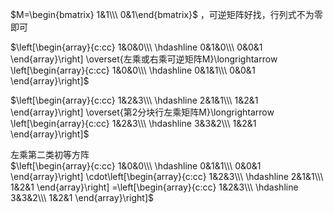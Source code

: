  $M=\begin{bmatrix}  
1&1\\\ 0&1\end{bmatrix}$ ，可逆矩阵好找，行列式不为零即可  
  
 $\left[\begin{array}{c:cc}  
1&0&0\\\   
\hdashline  
0&1&0\\\   
0&0&1  
\end{array}\right]  
\overset{左乘或右乘可逆矩阵M}\longrightarrow  
\left[\begin{array}{c:cc}  
1&0&0\\\   
\hdashline  
0&1&1\\\   
0&0&1  
\end{array}\right]$   
  
 $\left[\begin{array}{c:cc}  
1&2&3\\\   
\hdashline  
2&1&1\\\   
1&2&1  
\end{array}\right]  
\overset{第2分块行左乘矩阵M}\longrightarrow  
\left[\begin{array}{c:cc}  
1&2&3\\\   
\hdashline  
3&3&2\\\   
1&2&1  
\end{array}\right]$   
  
左乘第二类初等方阵  
 $\left[\begin{array}{c:cc}  
1&0&0\\\   
\hdashline  
0&1&1\\\   
0&0&1  
\end{array}\right]  
\cdot\left[\begin{array}{c:cc}  
1&2&3\\\   
\hdashline  
2&1&1\\\   
1&2&1  
\end{array}\right]  
=\left[\begin{array}{c:cc}  
1&2&3\\\   
\hdashline  
3&3&2\\\   
1&2&1  
\end{array}\right]$   
